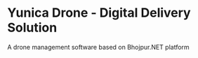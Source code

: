 # Yunica Drone - Digital Delivery Solution

A drone management software based on Bhojpur.NET platform
